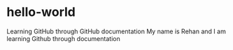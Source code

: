 # hello-world
Learning GitHub through GitHub documentation
My name is Rehan and I am learning Github through documentation
